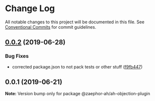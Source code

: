# Change Log

All notable changes to this project will be documented in this file.
See [Conventional Commits](https://conventionalcommits.org) for commit guidelines.

## [0.0.2](https://github.com/Zaephor/ah-plugins/compare/@zaephor-ah/ah-objection-plugin@0.0.1...@zaephor-ah/ah-objection-plugin@0.0.2) (2019-06-28)


### Bug Fixes

* corrected package.json to not pack tests or other stuff ([f9fb447](https://github.com/Zaephor/ah-plugins/commit/f9fb447))





## 0.0.1 (2019-06-21)

**Note:** Version bump only for package @zaephor-ah/ah-objection-plugin

